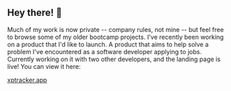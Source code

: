 ## Hey there! 👋
Much of my work is now private -- company rules, not mine -- but feel free to browse some of my older bootcamp projects. I've recently been working on a product that I'd like to launch. A product that aims to help solve a problem I've encountered as a software developer applying to jobs. Currently working on it with two other developers, and the landing page is live! You can view it here:

[xptracker.app](https://www.xptracker.app)
